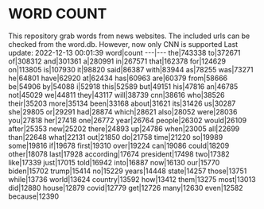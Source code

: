 # WORD COUNT
This repository grab words from news websites. The included urls can be checked from the word.db.
However, now only CNN is supported
Last update: 2022-12-13 00:01:39
word|count
---|---
the|743338
to|372671
of|308312
and|301361
a|280991
in|267571
that|162378
for|124629
on|113805
is|107930
it|98820
said|86387
with|83944
as|78255
was|73271
he|64801
have|62920
at|62434
has|60963
are|60379
from|58666
be|54906
by|54088
i|52918
this|52589
but|49151
his|47816
an|46785
not|45029
we|44811
they|43117
will|38739
cnn|38616
who|38526
their|35203
more|35134
been|33168
about|31621
its|31426
us|30287
she|29805
or|29291
had|28874
which|28621
also|28052
were|28036
you|27818
her|27418
one|26772
year|26764
people|26302
would|26109
after|25353
new|25202
there|24893
up|24786
when|23005
all|22699
than|22648
what|22131
out|21850
do|21758
time|21220
so|19989
some|19816
if|19678
first|19310
over|19224
can|19086
could|18209
other|18078
last|17928
according|17674
president|17498
two|17382
like|17339
just|17015
told|16942
into|16887
now|16130
our|15770
biden|15702
trump|15414
no|15229
years|14448
state|14257
those|13751
while|13736
world|13624
country|13592
how|13412
them|13275
most|13013
did|12880
house|12879
covid|12779
get|12726
many|12630
even|12582
because|12390
